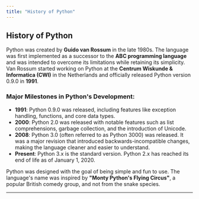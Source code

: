 ```yaml
---
title: "History of Python"
---
```


## History of Python

Python was created by **Guido van Rossum** in the late 1980s. The language was first implemented as a successor to the **ABC programming language** and was intended to overcome its limitations while retaining its simplicity. Van Rossum started working on Python at the **Centrum Wiskunde & Informatica (CWI)** in the Netherlands and officially released Python version 0.9.0 in **1991**.

### Major Milestones in Python's Development:

- **1991**: Python 0.9.0 was released, including features like exception handling, functions, and core data types.
- **2000**: Python 2.0 was released with notable features such as list comprehensions, garbage collection, and the introduction of Unicode.
- **2008**: Python 3.0 (often referred to as Python 3000) was released. It was a major revision that introduced backwards-incompatible changes, making the language cleaner and easier to understand.
- **Present**: Python 3.x is the standard version. Python 2.x has reached its end of life as of January 1, 2020.

Python was designed with the goal of being simple and fun to use. The language's name was inspired by **"Monty Python's Flying Circus"**, a popular British comedy group, and not from the snake species.

---

